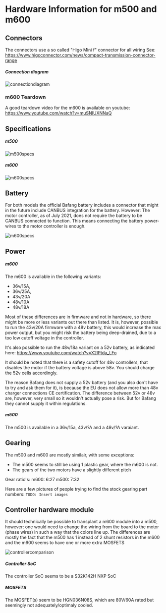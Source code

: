 # Hardware Information for m500 and m600

## Connectors

The connectors use a so called "Higo Mini f" connector for all wiring
See:
https://www.higoconnector.com/news/compact-transmission-connector-range


##### Connection diagram

![connectiondiagram](https://github.com/OpenSourceEBike/Bafang_M500_M600/raw/main/Hardware/img/Bafang%20Diagram.png)

### m600 Teardown

A good teardown video for the m600 is available on youtube:
https://www.youtube.com/watch?v=muSNIUXNNaQ


## Specifications

##### m500
![m500specs](https://github.com/OpenSourceEBike/Bafang_M500_M600/raw/main/Hardware/img/m500%20specs.PNG)



##### m600
![m600specs](https://github.com/OpenSourceEBike/Bafang_M500_M600/raw/main/Hardware/img/m600%20specs.PNG)



## Battery

For both models the official Bafang battery includes a connector that might in the future include CANBUS integration for the battery.
However: The motor controller, as of July 2021, does not require the battery to be CANBUS connected to function. This means connecting the battery power-wires to the motor controller is enough.

![m600specs](https://github.com/OpenSourceEBike/Bafang_M500_M600/raw/main/Hardware/img/battery.jpg)

## Power

##### m600

The m600 is available in the following variants:
- 36v/15A, 
- 36v/25A, 
- 43v/20A
- 48v/10A 
- 48v/18A 

Most of these differences are in firmware and not in hardware, so there might be more or less variants out there than listed.
It is, however, possible to run the 43v/20A firmware with a 48v battery, this would increase the max power output, but you might risk the battery being deep-drained, due to a too low cutoff voltage in the controller.

It's also possible to run the 48v/18a variant on a 52v battery, as indicated here:
https://www.youtube.com/watch?v=X2IPtda_LFo

It should be noted that there is a safety cutoff for 48v controllers, that disables the motor if the battery voltage is above 58v. You should charge the 52v cells accordingly.

The reason Bafang does not supply a 52v battery (and you also don't have to try and ask them for it), is because the EU does not allow more than 48v charger connections  CE certification.
The difference between 52v or 48v are, however, very small so it wouldn't actually pose a risk. But for Bafang they cannot supply it within regulations.

##### m500

The m500 is available in a 36v/15a, 43v/?A and a 48v/?A varaiant.


## Gearing

The m500 and m600 are mostly similair, with some exceptions:

- The m500 seems to still be using 1 plastic gear, where the m600 is not.
- The gears of the two motors have a slightly different pitch

Gear ratio's:
m600: 6:27
m500: 7:32

Here are a few pictures of people trying to find the stock gearing part numbers:
`TODO: Insert images`

## Controller hardware module

It should technically be possible to transplant a m600 module into a m500, however: one would need to change the wiring from the board to the motor (phase wires) in such a way that the colors line up.
The differences are mostly the fact that the m500 has 1 instead of 2 shunt resistors in the m600 and the m600 seems to have one or more extra MOSFETS

![controllercomparison](https://github.com/OpenSourceEBike/Bafang_M500_M600/raw/main/Hardware/img/controllercomparison.jpg)

##### Controller SoC

The controller SoC seems to be a S32K142H NXP SoC

##### MOSFETS

The MOSFET(s) seem to be HGN036N08S, which are 80V/60A rated but seemingly not adequately/optimaly cooled.


